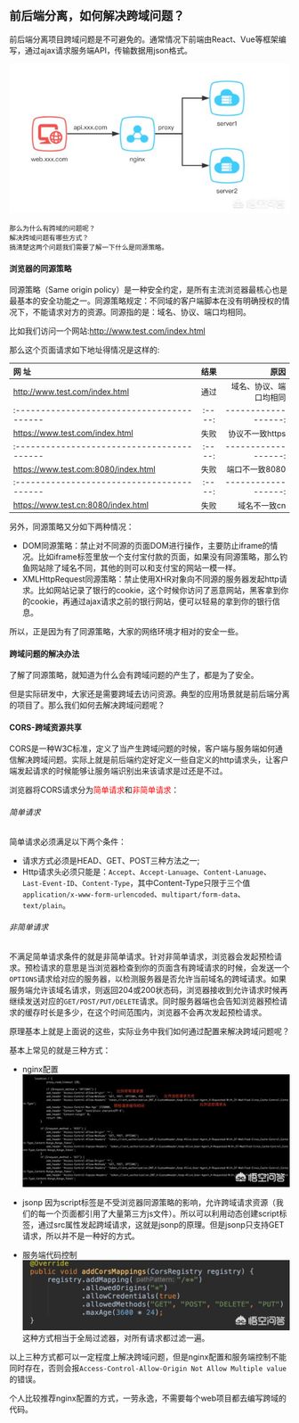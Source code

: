 ## 前后端分离，如何解决跨域问题？
前后端分离项目跨域问题是不可避免的。通常情况下前端由React、Vue等框架编写，通过ajax请求服务端API，传输数据用json格式。

![](img/cors1.jpeg)

    那么为什么有跨域的问题呢？
    解决跨域问题有哪些方式？
    搞清楚这两个问题我们需要了解一下什么是同源策略。
    
#### 浏览器的同源策略
同源策略（Same origin policy）是一种安全约定，是所有主流浏览器最核心也是最基本的安全功能之一。同源策略规定：不同域的客户端脚本在没有明确授权的情况下，不能请求对方的资源。同源指的是：域名、协议、端口均相同。

比如我们访问一个网站:http://www.test.com/index.html

那么这个页面请求如下地址得情况是这样的:

|    网   址                                | 结果  | 原因               |
|:-----------------------------------------|:----:| ------------------:|
| http://www.test.com/index.html           | 通过  | 域名、协议、端口均相同 |
|:-----------------------------------------|:----:| ------------------:|
| https://www.test.com/index.html          | 失败  | 协议不一致https      |
|:-----------------------------------------|:----:| ------------------:|
| https://www.test.com:8080/index.html     | 失败  | 端口不一致8080       |
|:-----------------------------------------|:----:| ------------------:|
| https://www.test.cn:8080/index.html      | 失败  | 域名不一致cn         |

另外，同源策略又分如下两种情况：

* DOM同源策略：禁止对不同源的页面DOM进行操作，主要防止iframe的情况。比如iframe标签里放一个支付宝付款的页面，如果没有同源策略，那么钓鱼网站除了域名不同，其他的则可以和支付宝的网站一模一样。
* XMLHttpRequest同源策略：禁止使用XHR对象向不同源的服务器发起http请求。比如网站记录了银行的cookie，这个时候你访问了恶意网站，黑客拿到你的cookie，再通过ajax请求之前的银行网站，便可以轻易的拿到你的银行信息。

所以，正是因为有了同源策略，大家的网络环境才相对的安全一些。

#### 跨域问题的解决办法

了解了同源策略，就知道为什么会有跨域问题的产生了，都是为了安全。

但是实际研发中，大家还是需要跨域去访问资源。典型的应用场景就是前后端分离的项目了。那么我们如何去解决跨域问题呢？

#### CORS-跨域资源共享
CORS是一种W3C标准，定义了当产生跨域问题的时候，客户端与服务端如何通信解决跨域问题。实际上就是前后端约定好定义一些自定义的http请求头，让客户端发起请求的时候能够让服务端识别出来该请求是过还是不过。

浏览器将CORS请求分为<label style="color:red">简单请求</label>和<label style="color:red">非简单请求</label>：
###### 简单请求

简单请求必须满足以下两个条件：

* 请求方式必须是HEAD、GET、POST三种方法之一;
* Http请求头必须只能是：`Accept`、`Accept-Lanuage`、`Content-Lanuage`、`Last-Event-ID`、`Content-Type`，其中Content-Type只限于三个值 `application/x-www-form-urlencoded`、`multipart/form-data`、`text/plain`。

###### 非简单请求
不满足简单请求条件的就是非简单请求。针对非简单请求，浏览器会发起预检请求。预检请求的意思是当浏览器检查到你的页面含有跨域请求的时候，会发送一个`OPTIONS`请求给对应的服务器，以检测服务器是否允许当前域名的跨域请求。如果服务端允许该域名请求，则返回204或200状态码，浏览器接收到允许请求时候再继续发送对应的`GET/POST/PUT/DELETE`请求。同时服务器端也会告知浏览器预检请求的缓存时长是多少，在这个时间范围内，浏览器不会再次发起预检请求。

原理基本上就是上面说的这些，实际业务中我们如何通过配置来解决跨域问题呢？

基本上常见的就是三种方式：

* nginx配置
![nginx配置跨域](img/cors_nginx.jpeg)

* jsonp
因为script标签是不受浏览器同源策略的影响，允许跨域请求资源（我们的每一个页面都引用了大量第三方js文件）。所以可以利用动态创建script标签，通过src属性发起跨域请求，这就是jsonp的原理。但是jsonp只支持GET请求，所以并不是一种好的方式。

* 服务端代码控制
![代码配置跨域](img/cors_code.jpeg)
这种方式相当于全局过滤器，对所有请求都过滤一遍。

以上三种方式都可以一定程度上解决跨域问题，但是nginx配置和服务端控制不能同时存在，否则会报`Access-Control-Allow-Origin Not Allow Multiple value`的错误。

个人比较推荐nginx配置的方式，一劳永逸，不需要每个web项目都去编写跨域的代码。







